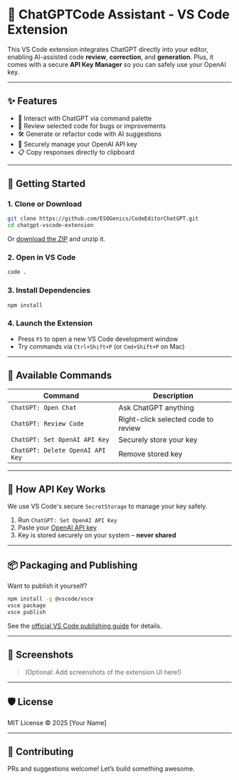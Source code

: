 # 🤖 ChatGPTCode Assistant - VS Code Extension

This VS Code extension integrates ChatGPT directly into your editor, enabling AI-assisted code **review**, **correction**, and **generation**. Plus, it comes with a secure **API Key Manager** so you can safely use your OpenAI key.

---

## ✨ Features

- 💬 Interact with ChatGPT via command palette
- 🧠 Review selected code for bugs or improvements
- 🛠 Generate or refactor code with AI suggestions
- 🔐 Securely manage your OpenAI API key
- 📋 Copy responses directly to clipboard

---

## 🚀 Getting Started

### 1. Clone or Download

```bash
git clone https://github.com/ESOGenics/CodeEditorChatGPT.git
cd chatgpt-vscode-extension
```

Or [download the ZIP](https://github.com/ESOGenics/CodeEditorChatGPT/archive/refs/heads/main.zip) and unzip it.

### 2. Open in VS Code

```bash
code .
```

### 3. Install Dependencies

```bash
npm install
```

### 4. Launch the Extension

- Press `F5` to open a new VS Code development window
- Try commands via `Ctrl+Shift+P` (or `Cmd+Shift+P` on Mac)

---

## 🧠 Available Commands

| Command | Description |
|--------|-------------|
| `ChatGPT: Open Chat` | Ask ChatGPT anything |
| `ChatGPT: Review Code` | Right-click selected code to review |
| `ChatGPT: Set OpenAI API Key` | Securely store your key |
| `ChatGPT: Delete OpenAI API Key` | Remove stored key |

---

## 🔑 How API Key Works

We use VS Code's secure `SecretStorage` to manage your key safely.

1. Run `ChatGPT: Set OpenAI API Key`
2. Paste your [OpenAI API key](https://platform.openai.com/account/api-keys)
3. Key is stored securely on your system – **never shared**

---

## 📦 Packaging and Publishing

Want to publish it yourself?

```bash
npm install -g @vscode/vsce
vsce package
vsce publish
```

See the [official VS Code publishing guide](https://code.visualstudio.com/api/working-with-extensions/publishing-extension) for details.

---

## 📸 Screenshots

> (Optional: Add screenshots of the extension UI here!)

---

## 🛡 License

MIT License © 2025 [Your Name]

---

## 🙌 Contributing

PRs and suggestions welcome! Let’s build something awesome.
